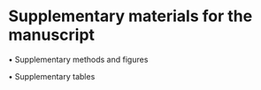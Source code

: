 # Supplementary materials for the manuscript

  • Supplementary methods and figures
  
  • Supplementary tables

